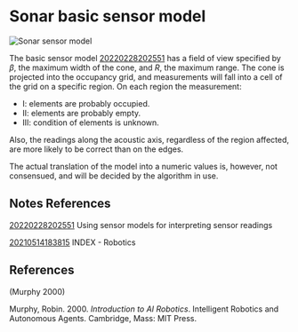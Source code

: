 ---
---
# Sonar basic sensor model

![Sonar sensor model](../img/basicsonarmodel.gif)

The basic sensor model [20220228202551](/notes/20220228202551) has a field of view
specified by *β*, the maximum width of the cone, and *R*, the maximum
range. The cone is projected into the occupancy grid, and measurements
will fall into a cell of the grid on a specific region. On each region
the measurement:

-   I: elements are probably occupied.
-   II: elements are probably empty.
-   III: condition of elements is unknown.

Also, the readings along the acoustic axis, regardless of the region
affected, are more likely to be correct than on the edges.

The actual translation of the model into a numeric values is, however,
not consensued, and will be decided by the algorithm in use.

## Notes References

[20220228202551](/notes/20220228202551) Using sensor models for interpreting sensor
readings

[20210514183815](/notes/20210514183815) INDEX - Robotics

## References

(Murphy 2000)

Murphy, Robin. 2000. *Introduction to AI Robotics*. Intelligent Robotics
and Autonomous Agents. Cambridge, Mass: MIT Press.
